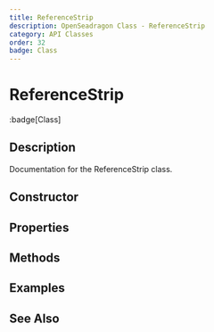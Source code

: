 ```yaml
---
title: ReferenceStrip
description: OpenSeadragon Class - ReferenceStrip
category: API Classes
order: 32
badge: Class
---
```


# ReferenceStrip

:badge[Class]

## Description

Documentation for the ReferenceStrip class.

## Constructor

## Properties

## Methods

## Examples

## See Also
